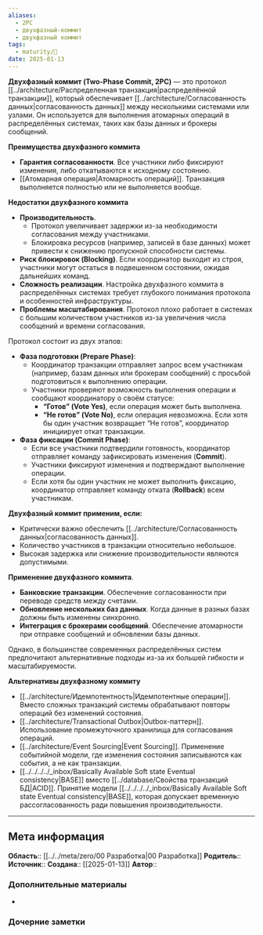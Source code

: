 ```yaml
---
aliases:
  - 2PC
  - двухфазный-коммит
  - двухфазный коммит
tags:
  - maturity/🌱
date: 2025-01-13
---
```

**Двухфазный коммит (Two-Phase Commit, 2PC)** — это протокол [[../architecture/Распределенная транзакция|распределённой транзакции]], который обеспечивает [[../architecture/Согласованность данных|согласованность данных]] между несколькими системами или узлами. Он используется для выполнения атомарных операций в распределённых системах, таких как базы данных и брокеры сообщений.

**Преимущества двухфазного коммита**
- **Гарантия согласованности**. Все участники либо фиксируют изменения, либо откатываются к исходному состоянию.
- [[Атомарная операция|Атомарность операций]]. Транзакция выполняется полностью или не выполняется вообще.

**Недостатки двухфазного коммита**
- **Производительность**.
	- Протокол увеличивает задержки из-за необходимости согласования между участниками.
	- Блокировка ресурсов (например, записей в базе данных) может привести к снижению пропускной способности системы.
- **Риск блокировок (Blocking)**. Если координатор выходит из строя, участники могут остаться в подвешенном состоянии, ожидая дальнейших команд.
- **Сложность реализации**. Настройка двухфазного коммита в распределённых системах требует глубокого понимания протокола и особенностей инфраструктуры.
- **Проблемы масштабирования**. Протокол плохо работает в системах с большим количеством участников из-за увеличения числа сообщений и времени согласования.

Протокол состоит из двух этапов:
- **Фаза подготовки (Prepare Phase)**:
	- Координатор транзакции отправляет запрос всем участникам (например, базам данных или брокерам сообщений) с просьбой подготовиться к выполнению операции.
	- Участники проверяют возможность выполнения операции и сообщают координатору о своём статусе:
		- **“Готов” (Vote Yes)**, если операция может быть выполнена.
		- **“Не готов” (Vote No)**, если операция невозможна. Если хотя бы один участник возвращает “Не готов”, координатор инициирует откат транзакции.
- **Фаза фиксации (Commit Phase)**:
	- Если все участники подтвердили готовность, координатор отправляет команду зафиксировать изменения (**Commit**).
	- Участники фиксируют изменения и подтверждают выполнение операции.
	- Если хотя бы один участник не может выполнить фиксацию, координатор отправляет команду отката (**Rollback**) всем участникам.

**Двухфазный коммит применим, если:**
- Критически важно обеспечить [[../architecture/Согласованность данных|согласованность данных]].
- Количество участников в транзакции относительно небольшое.
- Высокая задержка или снижение производительности являются допустимыми.

**Применение двухфазного коммита**.
- **Банковские транзакции**. Обеспечение согласованности при переводе средств между счетами.
- **Обновление нескольких баз данных**. Когда данные в разных базах должны быть изменены синхронно.
- **Интеграция с брокерами сообщений**. Обеспечение атомарности при отправке сообщений и обновлении базы данных.

Однако, в большинстве современных распределённых систем предпочитают альтернативные подходы из-за их большей гибкости и масштабируемости.

**Альтернативы двухфазному коммиту**
- [[../architecture/Идемпотентность|Идемпотентные операции]]. Вместо сложных транзакций системы обрабатывают повторы операций без изменений состояния.
- [[../architecture/Transactional Outbox|Outbox-паттерн]]. Использование промежуточного хранилища для согласования операций.
- [[../architecture/Event Sourcing|Event Sourcing]]. Применение событийной модели, где изменения состояния записываются как события, а не как транзакции.
- [[../../../../_inbox/Basically Available Soft state Eventual consistency|BASE]] вместо [[../database/Свойства транзакций БД|ACID]]. Принятие модели [[../../../../_inbox/Basically Available Soft state Eventual consistency|BASE]], которая допускает временную рассогласованность ради повышения производительности.
***
## Мета информация
**Область**:: [[../../meta/zero/00 Разработка|00 Разработка]]
**Родитель**:: 
**Источник**:: 
**Создана**:: [[2025-01-13]]
**Автор**:: 
### Дополнительные материалы
- 

### Дочерние заметки
<!-- QueryToSerialize: LIST FROM [[]] WHERE contains(Родитель, this.file.link) or contains(parents, this.file.link) -->

